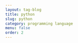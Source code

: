 ```yaml
---
layout: tag-blog
title: python
slug: python
category: programming language
menu: false
order: 2
---
```

